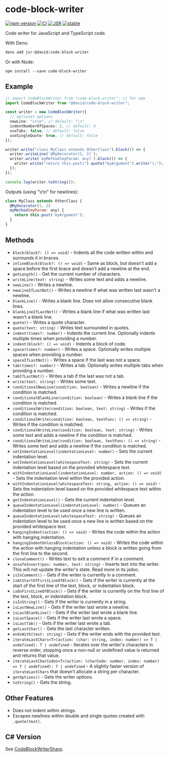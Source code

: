 # code-block-writer

[![npm version](https://badge.fury.io/js/code-block-writer.svg)](https://badge.fury.io/js/code-block-writer)
[![CI](https://github.com/dsherret/code-block-writer/workflows/CI/badge.svg)](https://github.com/dsherret/code-block-writer/actions?query=workflow%3ACI)
[![JSR](https://jsr.io/badges/@david/code-block-writer)](https://jsr.io/@david/code-block-writer)
[![stable](http://badges.github.io/stability-badges/dist/stable.svg)](http://github.com/badges/stability-badges)

Code writer for JavaScript and TypeScript code.

With Deno:

```ts
deno add jsr:@david/code-block-writer
```

Or with Node:

```
npm install --save code-block-writer
```

## Example

<!-- dprint-ignore -->

```typescript
// import CodeBlockWriter from "code-block-writer"; // for npm
import CodeBlockWriter from "@david/code-block-writer";

const writer = new CodeBlockWriter({
  // optional options
  newLine: "\r\n", // default: "\n"
  indentNumberOfSpaces: 2, // default: 4
  useTabs: false, // default: false
  useSingleQuote: true, // default: false
});

writer.write("class MyClass extends OtherClass").block(() => {
  writer.writeLine(`@MyDecorator(1, 2)`);
  writer.write(`myMethod(myParam: any)`).block(() => {
    writer.write("return this.post(").quote("myArgument").write(");");
  });
});

console.log(writer.toString());
```

Outputs (using "\r\n" for newlines):

<!-- dprint-ignore -->

```js
class MyClass extends OtherClass {
  @MyDecorator(1, 2)
  myMethod(myParam: any) {
    return this.post('myArgument');
  }
}
```

## Methods

- `block(block?: () => void)` - Indents all the code written within and
  surrounds it in braces.
- `inlineBlock(block?: () => void)` - Same as block, but doesn't add a space
  before the first brace and doesn't add a newline at the end.
- `getLength()` - Get the current number of characters.
- `writeLine(text: string)` - Writes some text and adds a newline.
- `newLine()` - Writes a newline.
- `newLineIfLastNot()` - Writes a newline if what was written last wasn't a
  newline.
- `blankLine()` - Writes a blank line. Does not allow consecutive blank lines.
- `blankLineIfLastNot()` - Writes a blank line if what was written last wasn't a
  blank line.
- `quote()` - Writes a quote character.
- `quote(text: string)` - Writes text surrounded in quotes.
- `indent(times?: number)` - Indents the current line. Optionally indents
  multiple times when providing a number.
- `indent(block?: () => void)` - Indents a block of code.
- `space(times?: number)` - Writes a space. Optionally writes multiple spaces
  when providing a number.
- `spaceIfLastNot()` - Writes a space if the last was not a space.
- `tab(times?: number)` - Writes a tab. Optionally writes multiple tabs when
  providing a number.
- `tabIfLastNot()` - Writes a tab if the last was not a tab.
- `write(text: string)` - Writes some text.
- `conditionalNewLine(condition: boolean)` - Writes a newline if the condition
  is matched.
- `conditionalBlankLine(condition: boolean)` - Writes a blank line if the
  condition is matched.
- `conditionalWrite(condition: boolean, text: string)` - Writes if the condition
  is matched.
- `conditionalWrite(condition: boolean, textFunc: () => string)` - Writes if the
  condition is matched.
- `conditionalWriteLine(condition: boolean, text: string)` - Writes some text
  and adds a newline if the condition is matched.
- `conditionalWriteLine(condition: boolean, textFunc: () => string)` - Writes
  some text and adds a newline if the condition is matched.
- `setIndentationLevel(indentationLevel: number)` - Sets the current indentation
  level.
- `setIndentationLevel(whitespaceText: string)` - Sets the current indentation
  level based on the provided whitespace text.
- `withIndentationLevel(indentationLevel: number, action: () => void)` - Sets
  the indentation level within the provided action.
- `withIndentationLevel(whitespaceText: string, action: () => void)` - Sets the
  indentation level based on the provided whitespace text within the action.
- `getIndentationLevel()` - Gets the current indentation level.
- `queueIndentationLevel(indentationLevel: number)` - Queues an indentation
  level to be used once a new line is written.
- `queueIndentationLevel(whitespaceText: string)` - Queues an indentation level
  to be used once a new line is written based on the provided whitespace text.
- `hangingIndent(action: () => void)` - Writes the code within the action with
  hanging indentation.
- `hangingIndentUnlessBlock(action: () => void)` - Writes the code within the
  action with hanging indentation unless a block is written going from the first
  line to the second.
- `closeComment()` - Writes text to exit a comment if in a comment.
- `unsafeInsert(pos: number, text: string)` - Inserts text into the writer. This
  will not update the writer's state. Read more in its jsdoc.
- `isInComment()` - Gets if the writer is currently in a comment.
- `isAtStartOfFirstLineOfBlock()` - Gets if the writer is currently at the start
  of the first line of the text, block, or indentation block.
- `isOnFirstLineOfBlock()` - Gets if the writer is currently on the first line
  of the text, block, or indentation block.
- `isInString()` - Gets if the writer is currently in a string.
- `isLastNewLine()` - Gets if the writer last wrote a newline.
- `isLastBlankLine()` - Gets if the writer last wrote a blank line.
- `isLastSpace()` - Gets if the writer last wrote a space.
- `isLastTab()` - Gets if the writer last wrote a tab.
- `getLastChar()` - Gets the last character written.
- `endsWith(text: string)` - Gets if the writer ends with the provided text.
- `iterateLastChars<T>(action: (char: string, index: number) => T | undefined): T | undefined` -
  Iterates over the writer's characters in reverse order, stopping once a
  non-null or undefined value is returned and returns that value.
- `iterateLastCharCodes<T>(action: (charCode: number, index: number) => T | undefined): T | undefined` -
  A slightly faster version of `iterateLastChars` that doesn't allocate a string
  per character.
- `getOptions()` - Gets the writer options.
- `toString()` - Gets the string.

## Other Features

- Does not indent within strings.
- Escapes newlines within double and single quotes created with `.quote(text)`.

## C# Version

See [CodeBlockWriterSharp](https://github.com/dsherret/CodeBlockWriterSharp).
